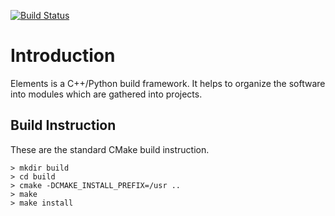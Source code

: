 [//]: # (@cond Doxygen_Suppress)

[![Build Status](https://travis-ci.org/degauden/Elements.svg?branch=develop)](https://travis-ci.org/degauden/Elements)

[//]: # (@endcond)

# Introduction

Elements is a C++/Python build framework. It helps to organize the software
into modules which are gathered into projects.


## Build Instruction

These are the standard CMake build instruction.

```
> mkdir build
> cd build 
> cmake -DCMAKE_INSTALL_PREFIX=/usr ..
> make 
> make install
```
